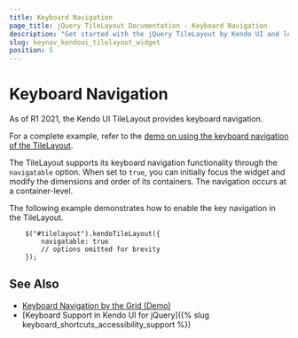 ```yaml
---
title: Keyboard Navigation
page_title: jQuery TileLayout Documentation - Keyboard Navigation
description: "Get started with the jQuery TileLayout by Kendo UI and learn about the accessibility support it provides through its keyboard navigation functionality."
slug: keynav_kendoui_tilelayout_widget
position: 5
---
```


# Keyboard Navigation

As of R1 2021, the Kendo UI TileLayout provides keyboard navigation.

For a complete example, refer to the [demo on using the keyboard navigation of the TileLayout](https://demos.telerik.com/kendo-ui/tilelayout/keyboard-navigation).  

The TileLayout supports its keyboard navigation functionality through the `navigatable` option. When set to `true`, you can initially focus the widget and modify the dimensions and order of its containers. The navigation occurs at a container-level.

The following example demonstrates how to enable the key navigation in the TileLayout.

```
    $("#tilelayout").kendoTileLayout({
        navigatable: true
        // options omitted for brevity
    });
```

## See Also

* [Keyboard Navigation by the Grid (Demo)](https://demos.telerik.com/kendo-ui/tilelayout/keyboard-navigation)
* [Keyboard Support in Kendo UI for jQuery]({% slug keyboard_shortcuts_accessibility_support %})
